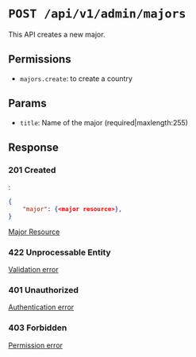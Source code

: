# `POST /api/v1/admin/majors`
This API creates a new major.


## Permissions
- `majors.create`: to create a country

## Params

- `title`: Name of the major (required|maxlength:255)

## Response

### 201 Created
:
```json
{
    "major": {<major resource>},
}
```

[Major Resource](../../resources/major.md)

### 422 Unprocessable Entity
[Validation error](../../validation-errors.md)

### 401 Unauthorized
[Authentication error](../../authentication-errors.md)

### 403 Forbidden
[Permission error](../../permission-errors.md)
